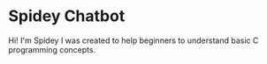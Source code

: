 # Spidey Chatbot
Hi! I'm Spidey I was created to help beginners to understand basic C programming concepts.
